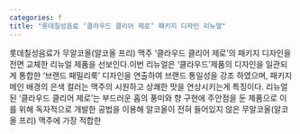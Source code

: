 ```yaml
---
categories: f
title: "롯데칠성음료 ‘클라우드 클리어 제로’ 패키지 디자인 리뉴얼"
---
```

롯데칠성음료가 무알코올(알코올 프리) 맥주 ‘클라우드 클리어 제로’의 패키지 디자인을 전면 교체한 리뉴얼 제품을 선보인다.이번 리뉴얼은 ‘클라우드’제품의 디자인을 일관되게 통합한 ‘브랜드 패밀리룩’ 디자인을 연출하여 브랜드 통일성을 강조 하였으며, 패키지 메인 배경의 은색 컬러는 맥주의 시원하고 상쾌한 맛을 연상시키는게 특징이다. 리뉴얼된 ‘클라우드 클리어 제로’는 부드러운 홉의 풍미와 향 구현에 주안점을 둔 제품으로 이를 위해 독자적으로 개발한 공법을 이용해 알코올이 전혀 들어있지 않은 무알코올(알코올 프리) 맥주에 가장 적합한